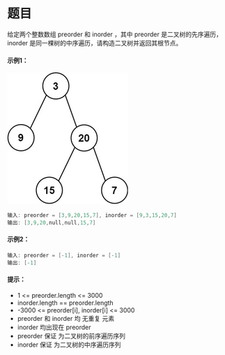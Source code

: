 # 题目
给定两个整数数组 preorder 和 inorder ，其中 preorder 是二叉树的先序遍历， inorder 是同一棵树的中序遍历，请构造二叉树并返回其根节点。

#### 示例1：
![图片](../Images/0105.jpg)
```c++
输入: preorder = [3,9,20,15,7], inorder = [9,3,15,20,7]
输出: [3,9,20,null,null,15,7]
```

#### 示例2：

```c++
输入: preorder = [-1], inorder = [-1]
输出: [-1]
```


#### 提示：

* 1 <= preorder.length <= 3000
* inorder.length == preorder.length
* -3000 <= preorder[i], inorder[i] <= 3000
* preorder 和 inorder 均 无重复 元素
* inorder 均出现在 preorder
* preorder 保证 为二叉树的前序遍历序列
* inorder 保证 为二叉树的中序遍历序列